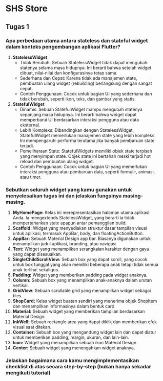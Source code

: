 # SHS Store

## Tugas 1

### Apa perbedaan utama antara stateless dan stateful widget dalam konteks pengembangan aplikasi Flutter?
1. **StatelessWidget**
    - Tidak Berubah: Sebuah StatelessWidget tidak dapat mengubah statenya selama masa hidupnya. Ini berarti bahwa setelah widget dibuat, nilai-nilai dan konfigurasinya tetap sama.
    - Sederhana dan Cepat: Karena tidak ada manajemen state, pembuatan ulang widget (rebuilding) berlangsung dengan sangat cepat.
    - Contoh Penggunaan: Cocok untuk bagian UI yang sederhana dan tidak berubah, seperti ikon, teks, dan gambar yang statis.
2. **StatefulWidget**
    - Dinamis: Sebuah StatefulWidget mampu mengubah statenya sepanjang masa hidupnya. Ini berarti bahwa widget dapat memperbarui UI berdasarkan interaksi pengguna atau data eksternal.
    - Lebih Kompleks: Dibandingkan dengan StatelessWidget, StatefulWidget memerlukan manajemen state yang lebih kompleks. Ini mempengaruhi performa terutama jika banyak pembaruan state terjadi.
    - Pemeliharaan State: StatefulWidgets memiliki objek state terpisah yang menyimpan state. Objek state ini bertahan meski terjadi hot reload dan pembuatan ulang widget.
    - Contoh Penggunaan: Cocok untuk bagian UI yang memerlukan interaksi pengguna atau pembaruan data, seperti formulir, animasi, atau timer.

### Sebutkan seluruh widget yang kamu gunakan untuk menyelesaikan tugas ini dan jelaskan fungsinya masing-masing.
1. **MyHomePage:** Kelas ini merepresentasikan halaman utama aplikasi Anda. Ia mengextends StatelessWidget, yang berarti ia tidak mempertahankan state apapun antar pemanggilan build.
2. **Scaffold:** Widget yang menyediakan struktur dasar tampilan visual untuk aplikasi, termasuk AppBar, body, dan floatingActionButton.
3. **AppBar:** Sebuah Material Design app bar. Biasanya digunakan untuk menampilkan judul aplikasi, branding, atau navigasi.
4. **Text:** Widget yang menampilkan serangkaian karakter dengan gaya yang dapat disesuaikan.
5. **SingleChildScrollView:** Sebuah box yang dapat scroll, yang cocok untuk box tunggal yang akan memiliki beberapa anak tetapi tidak semua anak terlihat sekaligus.
6. **Padding:** Widget yang memberikan padding pada widget anaknya.
7. **Column:** Sebuah box yang menampilkan anak-anaknya dalam urutan vertikal.
8. **GridView:** Sebuah scrollable grid yang menampilkan widget sebagai tiles.
9. **ShopCard:** Kelas widget buatan sendiri yang menerima objek ShopItem dan menampilkan informasinya dalam bentuk card.
10. **Material:** Sebuah widget yang memberikan tampilan berdasarkan Material Design.
11. **InkWell:** Sebuah rectangle area yang dapat diklik dan memberikan efek visual saat ditekan.
12. **Container:** Sebuah box yang mengandung widget lain dan dapat diatur untuk memberikan padding, margin, ukuran, dan lain-lain.
13. **Icon:** Widget yang menampilkan sebuah ikon Material Design.
14. **Center:** Sebuah widget yang menengahkan widget anaknya.

### Jelaskan bagaimana cara kamu mengimplementasikan checklist di atas secara step-by-step (bukan hanya sekadar mengikuti tutorial)